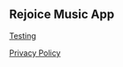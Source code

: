 <meta name="robots" content="noindex">
<style>
  h1 {
    display: none;  
  }
  h3 {
    margin-top: 36px !important;
  }
  ul {
    padding-left: 18px !important;
  }
  .markdown-body {
    max-width: 800px
  }
  hr {
    border: 10px solid #607c8a;
    border-radius: 5px;
  }
</style>


## Rejoice Music App

[Testing](testing/)

[Privacy Policy](privacy/)